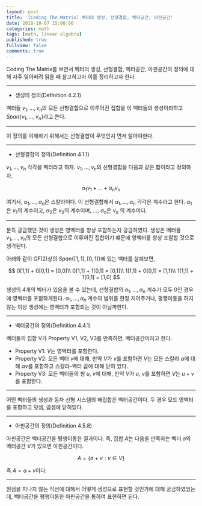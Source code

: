 ```yaml
---
layout: post
title: '[Coding The Matrix] 벡터의 생성, 선형결합, 벡터공간, 아핀공간'
date: 2018-10-07 15:00:00
categories: math
tags: [math, linear algebra]
published: true
fullview: false
comments: true
---
```


Coding The Matrix를 보면서 벡터의 생성, 선형결합, 벡터공간, 아핀공간의 정의에 대해 자주 잊어버려 읽을 때 참고하고자 이를 정리하고자 한다.

---

* 생성의 정의(Definition 4.2.1)

벡터들 $v_1, ..., v_n$의 모든 선형결합으로 이루어진 집합을 이 벡터들의 생성이라하고 $Span \{v_1, ..., v_n\}$라고 쓴다.

---

이 정의를 이해하기 위해서는 선형결합이 무엇인지 먼저 알아야한다.

---

* 선형결합의 정의(Definition 4.1.1)

$v_1, ..., v_n$ 각각을 벡터라고 하자. $v_1, ..., v_n$의 선형결합을 다음과 같은 합이라고 정의하자.

$$\alpha_1 v_1 + ... + \alpha_n v_n$$

여기서, $\alpha_1, ..., \alpha_n$은 스칼라이다. 이 선형결합에서 $\alpha_1, ..., \alpha_n$ 각각은 계수라고 한다. $\alpha_1$은 $v_1$의 계수이고, $\alpha_2$은 $v_2$의 계수이며, ..., $\alpha_n$은 $v_n$ 의 계수이다.

---

문득 궁금했던 것이 생성은 영벡터를 항상 포함하는지 궁금하였다. 생성은 벡터들 $v_1, ..., v_n$의 모든 선형결합으로 이루어진 집합이기 떄문에 영벡터를 항상 포함할 것으로 생각된다.

아래와 같이 $GF(2)$상의 $Span \{[1, 1], [0, 1]\}$에 있는 벡터를 살펴보면,

$$
0[1,1] + 0[0,1] = [0,0]\\
0[1,1] + 1[0,1] = [0,1]\\
1[1,1] + 0[0,1] = [1,1]\\
1[1,1] + 1[0,1] = [1,0]
$$

생성의 4개의 벡터가 있음을 볼 수 있는데, 선형결합의 $\alpha_1, ..., \alpha_n$ 계수가 모두 0인 경우에 영벡터를 포함하게된다. $\alpha_1, ..., \alpha_n$ 계수의 범위를 한정 지어주거나, 평행이동을 하지 않는 이상 생성에는 영벡터가 포함되는 것이 아닐까한다.

---

* 벡터공간의 정의(Definition 4.4.1)

벡터들의 집합 V가 Property V1, V2, V3를 만족하면, 벡터공간이라고 한다.

* Property V1: $V$는 영벡터를 포함한다.
* Property V2: 모든 벡터 $v$에 대해, 만약 $V$가 $v$를 포함하면 $V$는 모든 스칼라 $\alpha$에 대해 $\alpha v$를 포함하고 스칼라-벡터 곱에 대해 닫혀 있다.
* Property V3: 모든 벡터들의 쌍 $u$, $v$에 대해, 만약 $V$가 $u$, $v$를 포함하면 $V$는 $u + v$를 포함한다.

---

어떤 벡터들의 생성과 동차 선형 시스템의 해집합은 벡터공간이다. 두 경우 모드 영벡터를 포함하고 덧셈, 곱셈에 닫혀있다.

---

* 아핀공간의 정의(Definition 4.5.8)

아핀공간은 벡터공간을 평행이동한 결과이다. 즉, 집합 $A$는 다음을 만족하는 벡터 $a$와 벡터공간 $V$가 있으면 아핀공간이다.

$$A = \{a + v : v \in V\}$$

즉 $A = a + v$이다.

---

원점을 지나지 않는 직선에 대해서 어떻게 생성으로 표현할 것인가에 대해 궁금하였었는데, 벡터공간을 평행이동한 아핀공간을 통하여 표현하면 된다.